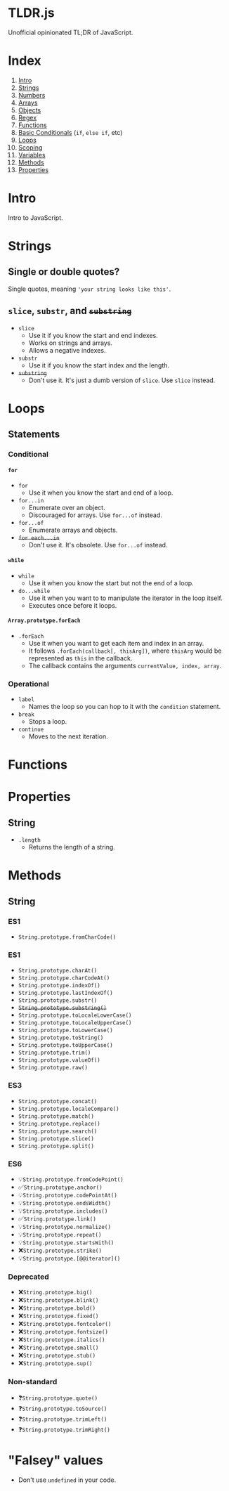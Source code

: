 TLDR.js
=======
Unofficial opinionated TL;DR of JavaScript.

# Index
1. [Intro](#intro)
1. [Strings](#strings)
1. [Numbers](#numbers)
1. [Arrays](#arrays)
1. [Objects](#objects)
1. [Regex](#regex)
1. [Functions](#functions)
1. [Basic Conditionals](#basic-conditionals) (`if`, `else if`, etc)
1. [Loops](#Loops)
1. [Scoping](#scoping)
1. [Variables](#variables)
1. [Methods](#methods)
1. [Properties](#properties)

# Intro
Intro to JavaScript.

# Strings
## Single or double quotes?
Single quotes, meaning `'your string looks like this'`.

## `slice`, `substr`, and <s>`substring`</s>
+ `slice`
  + Use it if you know the start and end indexes.
  + Works on strings and arrays.
  + Allows a negative indexes.
+ `substr`
  + Use it if you know the start index and the length.
+ <s>`substring`</s>
  + Don't use it. It's just a dumb version of `slice`. Use `slice` instead.

# Loops
## Statements
### Conditional
#### `for`
+ `for`
  + Use it when you know the start and end of a loop.
+ `for...in`
  + Enumerate over an object.
  + Discouraged for arrays. Use `for...of` instead.
+ `for...of`
  + Enumerate arrays and objects.
+ <s>`for each...in`</s>
  + Don't use it. It's obsolete. Use `for...of` instead.

#### `while`
+ `while`
  + Use it when you know the start but not the end of a loop.
+ `do...while`
  + Use it when you want to to manipulate the iterator in the loop itself.
  + Executes once before it loops.

#### `Array.prototype.forEach`
+ `.forEach`
  + Use it when you want to get each item and index in an array.
  + It follows `.forEach(callback[, thisArg])`, where `thisArg` would be represented as `this` in the callback.
  + The callback contains the arguments `currentValue, index, array`.

### Operational
+ `label`
  + Names the loop so you can hop to it with the `condition` statement.
+ `break`
  + Stops a loop.
+ `continue`
  + Moves to the next iteration.

# Functions

# Properties
## String
+ `.length`
  + Returns the length of a string.  

# Methods
## String
### ES1
+ `String.prototype.fromCharCode()`

### ES1
+ `String.prototype.charAt()`
+ `String.prototype.charCodeAt()`
+ `String.prototype.indexOf()`
+ `String.prototype.lastIndexOf()`
+ `String.prototype.substr()`
+ <s>`String.prototype.substring()`</s>
+ `String.prototype.toLocaleLowerCase()`
+ `String.prototype.toLocaleUpperCase()`
+ `String.prototype.toLowerCase()`
+ `String.prototype.toString()`
+ `String.prototype.toUpperCase()`
+ `String.prototype.trim()`
+ `String.prototype.valueOf()`
+ `String.prototype.raw()`

### ES3
+ `String.prototype.concat()`
+ `String.prototype.localeCompare()`
+ `String.prototype.match()`
+ `String.prototype.replace()`
+ `String.prototype.search()`
+ `String.prototype.slice()`
+ `String.prototype.split()`

### ES6
+ 💡`String.prototype.fromCodePoint()`
+ ✅`String.prototype.anchor()`
+ 💡`String.prototype.codePointAt()`
+ 💡`String.prototype.endsWidth()`
+ 💡`String.prototype.includes()`
+ ✅`String.prototype.link()`
+ 💡`String.prototype.normalize()`
+ 💡`String.prototype.repeat()`
+ 💡`String.prototype.startsWith()`
+ ❌`String.prototype.strike()`
+ 💡`String.prototype.[@@iterator]()`

### Deprecated
+ ❌`String.prototype.big()`
+ ❌`String.prototype.blink()`
+ ❌`String.prototype.bold()`
+ ❌`String.prototype.fixed()`
+ ❌`String.prototype.fontcolor()`
+ ❌`String.prototype.fontsize()`
+ ❌`String.prototype.italics()`
+ ❌`String.prototype.small()`
+ ❌`String.prototype.stub()`
+ ❌`String.prototype.sup()`

### Non-standard
+ ❓`String.prototype.quote()`
+ ❓`String.prototype.toSource()`
+ ❓`String.prototype.trimLeft()`
+ ❓`String.prototype.trimRight()`

# "Falsey" values
+ Don't use `undefined` in your code.
